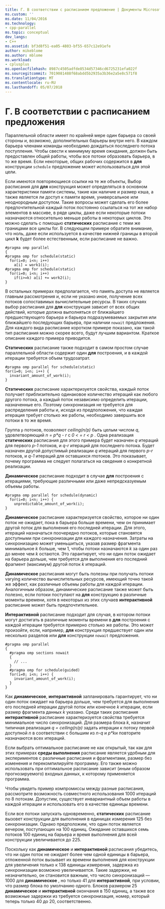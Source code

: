 ```yaml
---
title: Г. В соответствии с расписанием предложение | Документы Microsoft
ms.custom: ''
ms.date: 11/04/2016
ms.technology:
- cpp-parallel
ms.topic: conceptual
dev_langs:
- C++
ms.assetid: bf3d8f51-ea05-4803-bf55-657c12e91efe
author: mikeblome
ms.author: mblome
ms.workload:
- cplusplus
ms.openlocfilehash: 8987c4505adfde8534d57346cd6725231efa022f
ms.sourcegitcommit: 7019081488f68abdd5b2935a3b36e2a5e8c571f8
ms.translationtype: MT
ms.contentlocale: ru-RU
ms.lasthandoff: 05/07/2018
---
```

# <a name="d-using-the-schedule-clause"></a>Г. В соответствии с расписанием предложения
Параллельной области имеет по крайней мере один барьера со своей стороны и, возможно, дополнительных барьеры внутри него. В каждом барьера членами команды необходимо дождаться последнего потока поступления. Чтобы свести к минимуму время ожидания, должен быть предоставлен общей работы, чтобы все потоки образовать барьера, в то же время. Если некоторые, общих рабочих содержится в **для** конструкции `schedule` предложение может использоваться для этой цели.  
  
 Если имеются повторяющиеся ссылки на те же объекты, Выбор расписания для **для** конструкция может определяться в основном характеристики памяти системы, такие как наличие и размер кэша, а также является ли доступ к памяти время, универсальное или неоднородным доступом. Такие вопросы может сделать его более предпочтительной каждый поток постоянно ссылаться на тот же набор элементов в массиве, в ряде циклы, даже если некоторые потоки назначаются относительно меньше работы в некоторых циклов. Это можно сделать с помощью **статических** расписание с теми же границами все циклы for. В следующем примере обратите внимание, что ноль, даже если используется в качестве нижней границы в второй цикл **k** будет более естественным, если расписание не важно.  
  
```  
#pragma omp parallel  
{  
#pragma omp for schedule(static)  
  for(i=0; i<n; i++)  
    a[i] = work1(i);  
#pragma omp for schedule(static)  
  for(i=0; i<n; i++)  
    if(i>=k) a[i] += work2(i);  
}  
```  
  
 В остальных примерах предполагается, что память доступа не является главным рассмотрения и, если не указано иное, получение всех потоков сопоставимых вычислительные ресурсы. В таких случаях выбор расписания для **для** конструкция зависит от всех общих действий, которые должна выполняться от ближайшего предшествующего барьера и барьера подразумеваемых закрытия или ближайшего последующих барьера, при наличии `nowait` предложения. Для каждого вида расписание коротком примере показано, как такой тип расписания можно скорее всего, будут лучшим вариантом. Краткое описание каждого примера приводится.  
  
 **Статических** расписание также подходит в самом простом случае параллельной области содержит один **для** построения, и в каждой итерации требуется объем трудозатрат.  
  
```  
#pragma omp parallel for schedule(static)  
for(i=0; i<n; i++) {  
  invariant_amount_of_work(i);  
}  
```  
  
 **Статических** расписание характеризуется свойства, каждый поток получает приблизительно одинаковое количество итераций как любого другого потока, а каждый поток независимо определить итерации, назначенные его. Поэтому синхронизация не требуется для распределения работы и, исходя из предположения, что каждая итерация требует столько же работы, необходимо завершить все потоки в то же время.  
  
 Группа `p` потоков, позволяют *ceiling(n/p)* быть целым числом *q*, удовлетворяющий *n = p\*q - r* с *0 < = r < p* . Одна реализация **статических** расписания для этого примера будет назначен *q* итераций для первого *p-1* потоков, и *q-r* итераций для последнего потока.  Будет назначен другой допустимый реализации *q* итераций для первого *p-r* потоков, и *q-1* итераций для оставшихся *r*потоков. Это показывает, почему программа не следует полагаться на сведения о конкретной реализации.  
  
 **Динамическое** расписание подходит в случае **для** построения с итерациями, требующие различными или даже непредсказуемым объемы работы.  
  
```  
#pragma omp parallel for schedule(dynamic)  
  for(i=0; i<n; i++) {  
    unpredictable_amount_of_work(i);  
}  
```  
  
 **Динамическое** расписание характеризуется свойство, которое ни один поток не ожидает, пока в барьера больше времени, чем он принимает другой поток для выполнения его последней итерации. Для этого, итераций назначаться поочередно потоков, которые становятся доступными при синхронизации для каждого назначения. Затраты на синхронизацию может уменьшиться, указав размер фрагмента минимальное *k* больше, чем 1, чтобы потоки назначаются *k* за один раз до менее чем *k* остаются. Это гарантирует, что ни один поток ожидает на барьера дольше, чем требуется для выполнения его последний фрагмент (максимум) другой поток *k* итераций.  
  
 **Динамическое** расписания могут быть полезны при получать потоки varying количество вычислительных ресурсов, имеющий точно такой же эффект, как различные объемы работы для каждой итерации. Аналогичным образом, динамические расписание также может быть полезно, если потоки поступают на **для** конструкцию в различные моменты времени, хотя в некоторых из этих случаев **интерактивной** расписание может быть предпочтительнее.  
  
 **Интерактивной** расписание подходит для случая, в котором потоки могут достигать в различные моменты времени в **для** построения с каждой итерации требуется примерно столько же работы. Это может произойти, если, например, **для** конструкция предшествует один или несколько разделов или **для** конструкции `nowait` предложения.  
  
```  
#pragma omp parallel  
{  
  #pragma omp sections nowait  
  {  
    // ...  
  }  
  #pragma omp for schedule(guided)  
  for(i=0; i<n; i++) {  
    invariant_amount_of_work(i);  
  }  
}  
```  
  
 Как **динамическое**, **интерактивной** запланировать гарантирует, что ни один поток ожидает на барьера дольше, чем требуется для выполнения его последней итерации другой поток или конечное *k* итерации, если размер фрагмента данных *k* указано. Среди таких расписания **интерактивной** расписание характеризуется свойства требуется минимальное число синхронизаций. Для размера блока *k*, назначит типичная реализация *q = ceiling(n/p)* задать итерации к потоку первой доступной *n* в соответствии с большим из *n-q* и *p\*k*и повторите назначаются всех итераций.  
  
 Если выбрать оптимальное расписание не как открытый, так как для этих примерах **среды выполнения** расписание является удобным для экспериментов с различные расписания и фрагментами, размер без изменения и перекомпилируйте программу. Его также можно использовать при оптимальное расписание зависит (иным образом прогнозируемого) входных данных, к которому применяется программа.  
  
 Чтобы увидеть пример компромиссы между разные расписания, рассмотрите возможность совместного использования 1000 итераций по 8 потокам. Допустим, существует инвариантный объем работы в каждой итерации и использовать его в качестве единицы времени.  
  
 Если все потоки запускать одновременно, **статических** расписание вызовет конструкции для выполнения в единицах измерения 125 без синхронизации. Однако предположим, что один поток является вечером, поступающих на 100 единиц. Ожидание оставшихся семь потоков 100 единиц на барьера и время выполнения для всей конструкции увеличивается до 225.  
  
 Поскольку как **динамическое** и **интерактивной** расписания убедитесь, что ни один поток не ожидает более чем одной единицы в барьера, отложенной поток вызывает их времени выполнения для конструкции для увеличения только к 138 единицы измерения, задержка из синхронизации возможно увеличивается. Такие задержки, не незначительно, он становится важным, что число синхронизаций — 1000 для **динамическое** , но только 41 для **интерактивной**, при условии, что размер блока по умолчанию одного. Блоков размером 25 **динамическое** и **интерактивной** окончания в 150 единиц, а также все возможные задержки из требуется синхронизация, номер, который теперь только 40 до 20, соответственно.
